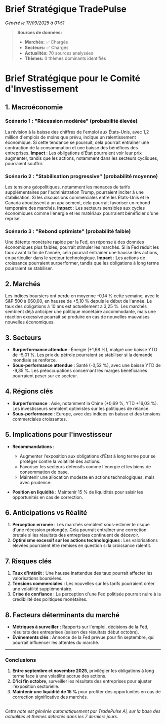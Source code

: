 # Brief Stratégique TradePulse

*Généré le 17/09/2025 à 01:51*

> **Sources de données:**
> - **Marchés:** ✅ Chargés
> - **Secteurs:** ✅ Chargés
> - **Actualités:** 70 sources analysées
> - **Thèmes:** 0 thèmes dominants identifiés

# Brief Stratégique pour le Comité d'Investissement

## 1. Macroéconomie

### Scénario 1 : "Récession modérée" (probabilité élevée)
La révision à la baisse des chiffres de l'emploi aux États-Unis, avec 1,2 million d'emplois de moins que prévu, indique un ralentissement économique. Si cette tendance se poursuit, cela pourrait entraîner une contraction de la consommation et une baisse des bénéfices des entreprises. **Impact** : Les obligations d'État pourraient voir leur prix augmenter, tandis que les actions, notamment dans les secteurs cycliques, pourraient souffrir.

### Scénario 2 : "Stabilisation progressive" (probabilité moyenne)
Les tensions géopolitiques, notamment les menaces de tarifs supplémentaires par l'administration Trump, pourraient inciter à une stabilisation. Si les discussions commerciales entre les États-Unis et le Canada aboutissent à un apaisement, cela pourrait favoriser un rebond temporaire des marchés. **Impact** : Les secteurs sensibles aux cycles économiques comme l'énergie et les matériaux pourraient bénéficier d'une reprise.

### Scénario 3 : "Rebond optimiste" (probabilité faible)
Une détente monétaire rapide par la Fed, en réponse à des données économiques plus faibles, pourrait stimuler les marchés. Si la Fed réduit les taux avant la fin de l'année, cela pourrait entraîner une hausse des actions, en particulier dans le secteur technologique. **Impact** : Les actions de croissance pourraient surperformer, tandis que les obligations à long terme pourraient se stabiliser.

## 2. Marchés
Les indices boursiers ont perdu en moyenne -0,14 % cette semaine, avec le S&P 500 à 660,00, en hausse de +5,10 % depuis le début de l'année. Le taux des obligations à 10 ans est actuellement à 3,25 %. Les marchés semblent déjà anticiper une politique monétaire accommodante, mais une réaction excessive pourrait se produire en cas de nouvelles mauvaises nouvelles économiques.

## 3. Secteurs
- **Surperformance attendue** : Énergie (+1,68 %), malgré une baisse YTD de -5,01 %. Les prix du pétrole pourraient se stabiliser si la demande mondiale se renforce.
- **Sous-performance attendue** : Santé (-0,52 %), avec une baisse YTD de -9,35 %. Les préoccupations concernant les marges bénéficiaires pourraient peser sur ce secteur.

## 4. Régions clés
- **Surperformance** : Asie, notamment la Chine (+0,69 %, YTD +16,03 %). Les investisseurs semblent optimistes sur les politiques de relance.
- **Sous-performance** : Europe, avec des indices en baisse et des tensions commerciales croissantes.

## 5. Implications pour l'investisseur
- **Recommandations** : 
  - Augmenter l'exposition aux obligations d'État à long terme pour se protéger contre la volatilité des actions.
  - Favoriser les secteurs défensifs comme l'énergie et les biens de consommation de base.
  - Maintenir une allocation modeste en actions technologiques, mais avec prudence.

- **Position en liquidité** : Maintenir 15 % de liquidités pour saisir les opportunités en cas de correction.

## 6. Anticipations vs Réalité
1. **Perception erronée** : Les marchés semblent sous-estimer le risque d'une récession prolongée. Cela pourrait entraîner une correction brutale si les résultats des entreprises continuent de décevoir.
2. **Optimisme excessif sur les actions technologiques** : Les valorisations élevées pourraient être remises en question si la croissance ralentit.

## 7. Risques clés
1. **Taux d'intérêt** : Une hausse inattendue des taux pourrait affecter les valorisations boursières.
2. **Tensions commerciales** : Les nouvelles sur les tarifs pourraient créer une volatilité supplémentaire.
3. **Crise de confiance** : La perception d'une Fed politisée pourrait nuire à la crédibilité des politiques monétaires.

## 8. Facteurs déterminants du marché
- **Métriques à surveiller** : Rapports sur l'emploi, décisions de la Fed, résultats des entreprises (saison des résultats début octobre).
- **Événements clés** : Annonce de la Fed prévue pour fin septembre, qui pourrait influencer les attentes du marché.

---

### Conclusions
1. **Entre septembre et novembre 2025**, privilégier les obligations à long terme face à une volatilité accrue des actions.
2. **D'ici fin octobre**, surveiller les résultats des entreprises pour ajuster l'exposition sectorielle.
3. **Maintenir une liquidité de 15 %** pour profiter des opportunités en cas de correction significative des marchés.

---

*Cette note est générée automatiquement par TradePulse AI, sur la base des actualités et thèmes détectés dans les 7 derniers jours.*
